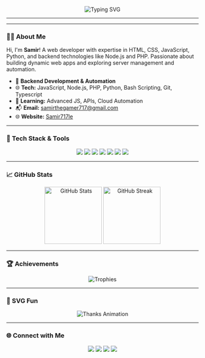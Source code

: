 <!-- GitHub Profile README.md -->

<p align="center">
  <img src="https://readme-typing-svg.herokuapp.com?font=Fira+Code&weight=600&size=25&duration=2500&pause=1000&color=FF6347&center=true&vCenter=true&width=500&lines=Welcome+to+Nehxurai;++Developer+%7C+Back-End+Enthusiast;+Coder++;Passionate+Learner+%26+Innovator" alt="Typing SVG" />
</p>

---
<!--
<p align="center">
  <img src="https://github.com/Samir717le/Samir717le/blob/main/banner.png" alt="Profile Banner" width="100%"/>
</p>-->

---

### 👨‍💻 About Me

Hi, I'm **Samir**! A web developer with expertise in HTML, CSS, JavaScript, Python, and backend technologies like Node.js and PHP. Passionate about building dynamic web apps and exploring server management and automation.

- 🔧 **Backend Development & Automation**
- 🌐 **Tech:** JavaScript, Node.js, PHP, Python, Bash Scripting, Git, Typescript
- 🚀 **Learning:** Advanced JS, APIs, Cloud Automation
- 📬 **Email:** [samirthegamer717@gmail.com](mailto:samirthegamer717@gmail.com)
- 🌐 **Website:** [Samir717le](https://letsedit.cloudns.be)

---

### 🚀 Tech Stack & Tools

<p align="center">
  <img src="https://img.shields.io/badge/JavaScript-F7DF1E?style=for-the-badge&logo=javascript&logoColor=black"/>
  <img src="https://img.shields.io/badge/Node.js-43853D?style=for-the-badge&logo=node.js&logoColor=white"/>
  <img src="https://img.shields.io/badge/PHP-777BB4?style=for-the-badge&logo=php&logoColor=white"/>
  <img src="https://img.shields.io/badge/Python-3776AB?style=for-the-badge&logo=python&logoColor=white"/>
  <img src="https://img.shields.io/badge/Git-F05032?style=for-the-badge&logo=git&logoColor=white"/>
  <img src="https://img.shields.io/badge/Typescript-777BB4?style=for-the-badge&logo=Typescript&logoColor=black"/>
  <img src="https://img.shields.io/badge/Linux-FCC624?style=for-the-badge&logo=linux&logoColor=black"/>
</p>

---

### 📈 GitHub Stats

<p align="center">
  <img src="https://github-readme-stats.vercel.app/api?username=xerinv0&show_icons=true&theme=tokyonight&count_private=true&hide_title=true" height="150em" alt="GitHub Stats" />
  <img src="https://github-readme-streak-stats.herokuapp.com/?user=xerinv0&theme=tokyonight&hide_border=true" height="150em" alt="GitHub Streak"/>
</p>

---

### 🏆 Achievements

<p align="center">
  <img src="https://github-profile-trophy.vercel.app/?username=xerinv0&theme=onestar&no-bg=true&row=1&margin-w=10&margin-h=10" alt="Trophies"/>
</p>

---

### 🌌 SVG Fun

<p align="center">
  <img src="https://readme-typing-svg.herokuapp.com?font=Courier+New&size=20&duration=3000&pause=1000&color=FF6347&center=true&vCenter=true&width=500&lines=Thanks+for+Stopping+By!" alt="Thanks Animation" />
</p>

---

### 🌐 Connect with Me

<p align="center">
  <a href="https://www.linkedin.com/in/samir717le"><img src="https://img.shields.io/badge/LinkedIn-0077B5?style=for-the-badge&logo=linkedin&logoColor=white"/></a>
  <a href="https://twitter.com/Samir717le"><img src="https://img.shields.io/badge/Twitter-1DA1F2?style=for-the-badge&logo=twitter&logoColor=white"/></a>
  <a href="https://letsedit.cloudns.be"><img src="https://img.shields.io/badge/Website-000000?style=for-the-badge&logo=About.me&logoColor=white"/></a>
  <a href="mailto:samir717le@gmail.com"><img src="https://img.shields.io/badge/Email-D14836?style=for-the-badge&logo=gmail&logoColor=white"/></a>
</p>
